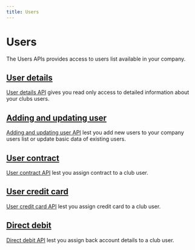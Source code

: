```yaml
---
title: Users
---
```


# Users

The Users APIs provides access to users list available in your company.


## [User details][UserDetails]

[User details API][UserDetails] gives you read only access to detailed information about your clubs users.



## [Adding and updating user][AddingUpdatingUser]

[Adding and updating user API][AddingUpdatingUser] lest you add new users to your company users list or update basic data of existing users.



## [User contract][UserContract]

[User contract API][UserContract] lest you assign contract to a club user.


## [User credit card][UserCreditCard]

[User credit card API][UserCreditCard] lest you assign credit card to a club user.


## [Direct debit][DirectDebit]

[Direct debit API][DirectDebit] lest you assign back account details to a club user.




[UserDetails]: /api/users/userdetails/
[AddingUpdatingUser]: /api/users/addupdateuser
[UserContract]: /api/users/usercontract
[UserCreditCard]: /api/users/usercreditcard
[DirectDebit]: /api/users/userdirectdebit

